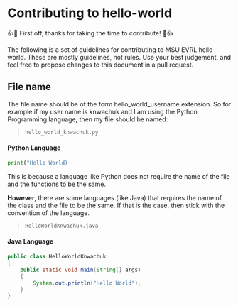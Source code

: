 # Contributing to hello-world

:+1::tada: First off, thanks for taking the time to contribute! :tada::+1:

The following is a set of guidelines for contributing to MSU EVRL hello-world. These are mostly guidelines, not rules. Use your best judgement, and feel free to propose changes to this document in a pull request.

## File name

The file name should be of the form hello_world_username.extension. So for example if my user name is knwachuk and I am using the Python Programming language, then my file should be named:

>`hello_world_knwachuk.py`

#### Python Language 
```Python
print("Hello World)
```
This is because a language like Python does not require the name of the file and the functions to be the same.

**However**, there are some languages (like Java) that requires the name of the class and the file to be the same. If that is the case, then stick with the convention of the language.

>`HelloWorldKnwachuk.java`

#### Java Language
```Java
public class HelloWorldKnwachuk
{
    public static void main(String[] args)
    {
        System.out.println("Hello World");
    }
}
```

